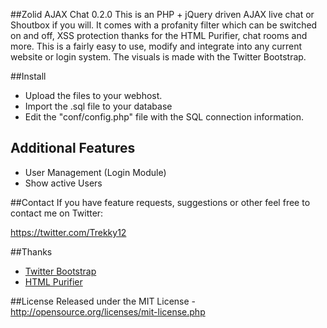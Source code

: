 ##Zolid AJAX Chat 0.2.0
This is an PHP + jQuery driven AJAX live chat or Shoutbox if you will. It comes with a profanity filter which can be switched on and off, XSS protection thanks for the HTML Purifier, chat rooms and more. This is a fairly easy to use, modify and integrate into any current website or login system. The visuals is made with the Twitter Bootstrap.

##Install
* Upload the files to your webhost.
* Import the .sql file to your database
* Edit the "conf/config.php" file with the SQL connection information.

## Additional Features
* User Management (Login Module)
* Show active Users

##Contact
If you have feature requests, suggestions or other feel free to contact me on Twitter:

https://twitter.com/Trekky12

##Thanks
* [Twitter Bootstrap](https://github.com/twitter/bootstrap)
* [HTML Purifier](http://htmlpurifier.org/)

##License
Released under the MIT License - http://opensource.org/licenses/mit-license.php
